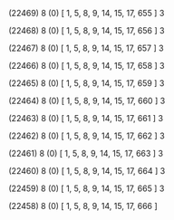 (22469) 8 (0) [ 1, 5, 8, 9, 14, 15, 17, 655 ] 3 


(22468) 8 (0) [ 1, 5, 8, 9, 14, 15, 17, 656 ] 3 


(22467) 8 (0) [ 1, 5, 8, 9, 14, 15, 17, 657 ] 3 


(22466) 8 (0) [ 1, 5, 8, 9, 14, 15, 17, 658 ] 3 


(22465) 8 (0) [ 1, 5, 8, 9, 14, 15, 17, 659 ] 3 


(22464) 8 (0) [ 1, 5, 8, 9, 14, 15, 17, 660 ] 3 


(22463) 8 (0) [ 1, 5, 8, 9, 14, 15, 17, 661 ] 3 


(22462) 8 (0) [ 1, 5, 8, 9, 14, 15, 17, 662 ] 3 


(22461) 8 (0) [ 1, 5, 8, 9, 14, 15, 17, 663 ] 3 


(22460) 8 (0) [ 1, 5, 8, 9, 14, 15, 17, 664 ] 3 


(22459) 8 (0) [ 1, 5, 8, 9, 14, 15, 17, 665 ] 3 


(22458) 8 (0) [ 1, 5, 8, 9, 14, 15, 17, 666 ]  

